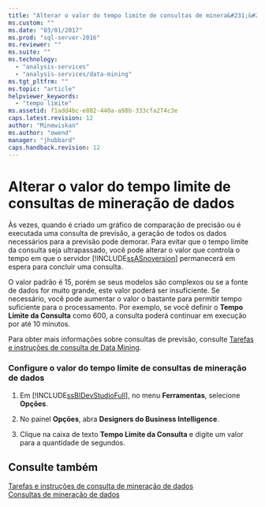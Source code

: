 ```yaml
---
title: "Alterar o valor do tempo limite de consultas de minera&#231;&#227;o de dados | Microsoft Docs"
ms.custom: ""
ms.date: "03/01/2017"
ms.prod: "sql-server-2016"
ms.reviewer: ""
ms.suite: ""
ms.technology: 
  - "analysis-services"
  - "analysis-services/data-mining"
ms.tgt_pltfrm: ""
ms.topic: "article"
helpviewer_keywords: 
  - "tempo limite"
ms.assetid: f1add4bc-e882-440a-a98b-333cfa274c3e
caps.latest.revision: 12
author: "Minewiskan"
ms.author: "owend"
manager: "jhubbard"
caps.handback.revision: 12
---
```

# Alterar o valor do tempo limite de consultas de minera&#231;&#227;o de dados
  Às vezes, quando é criado um gráfico de comparação de precisão ou é executada uma consulta de previsão, a geração de todos os dados necessários para a previsão pode demorar. Para evitar que o tempo limite da consulta seja ultrapassado, você pode alterar o valor que controla o tempo em que o servidor [!INCLUDE[ssASnoversion](../../includes/ssasnoversion-md.md)] permanecerá em espera para concluir uma consulta.  
  
 O valor padrão é 15, porém se seus modelos são complexos ou se a fonte de dados for muito grande, este valor poderá ser insuficiente. Se necessário, você pode aumentar o valor o bastante para permitir tempo suficiente para o processamento. Por exemplo, se você definir o **Tempo Limite da Consulta** como 600, a consulta poderá continuar em execução por até 10 minutos.  
  
 Para obter mais informações sobre consultas de previsão, consulte [Tarefas e instruções de consulta de Data Mining](../../analysis-services/data-mining/data-mining-query-tasks-and-how-tos.md).  
  
### Configure o valor do tempo limite de consultas de mineração de dados  
  
1.  Em [!INCLUDE[ssBIDevStudioFull](../../includes/ssbidevstudiofull-md.md)], no menu **Ferramentas**, selecione **Opções**.  
  
2.  No painel **Opções**, abra **Designers do Business Intelligence**.  
  
3.  Clique na caixa de texto **Tempo Limite da Consulta** e digite um valor para a quantidade de segundos.  
  
## Consulte também  
 [Tarefas e instruções de consulta de mineração de dados](../../analysis-services/data-mining/data-mining-query-tasks-and-how-tos.md)   
 [Consultas de mineração de dados](../../analysis-services/data-mining/data-mining-queries.md)  
  
  